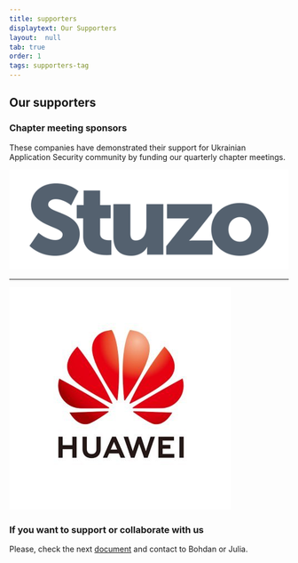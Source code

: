 ```yaml
---
title: supporters
displaytext: Our Supporters
layout:  null
tab: true
order: 1
tags: supporters-tag
---
```


## Our supporters

### Chapter meeting sponsors

These companies have demonstrated their support for Ukrainian
Application Security community by funding our quarterly chapter
meetings.

![Stuzo](assets/images/partners/stuzo.png "Stuzo")

--------------------------------------------------------------------------------

![Huawei](assets/images/partners/Huawei.jpg "Huawei")


### If you want to support or collaborate with us
Please, check the next [document](https://docs.google.com/document/d/1Ibh1ZImwCFMMXb22GlnoG7fstOyCv10GRwqrCs3-m0Q/edit?usp=sharing) and contact to Bohdan or Julia.